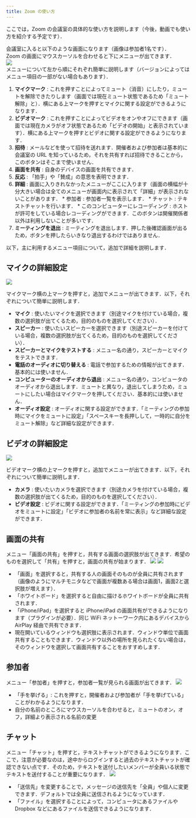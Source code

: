 ```yaml
---
title: Zoom の使い方
---
```



ここでは，Zoom の会議室の具体的な使い方を説明します（今後，動画でも使い方を紹介する予定です）．  


会議室に入ると以下のような画面になります（画像は参加者1名です）．  
Zoom の画面にマウスカーソルを合わせると下にメニューが出てきます．  
  ![](img/zoom_main_numbering.png)  
メニューについて左から順にそれぞれ簡単に説明します（バージョンによってはメニュー項目の一部がない場合もあります）．
  1. **マイクマーク** : これを押すことによってミュート（消音）にしたり，ミュートを解除できたりします（画面では現在ミュート状態であるため「ミュート解除」と）．横にある上マークを押すとマイクに関する設定ができるようになります．
  1. **ビデオマーク** : これを押すことによってビデオをオンやオフにできます（画面では現在カメラがオフ状態であるため「ビデオの開始」と表示されています）．横にある上マークを押すとビデオに関する設定ができるようになります．
  1. **招待** : メールなどを使って招待を送れます．開催者および参加者は基本的に会議室の URL を知っているため，それを共有すれば招待できることから，このボタンはそこまで使いません．
  1. **画面を共有** : 自身のデバイスの画面を共有できます．
  1. **反応** : 「拍手」や「賛成」の意思を表明できます．
  1. **詳細** : 画面に入りきれなかったメニューがここに入ります（画面の横幅が十分大きい場合は全てのメニューが画面内に表示されて「詳細」が表示されないことがあります．
    * 参加者 : 参加者一覧を表示します．
	* チャット : テキストチャットを行います．
	* このコンピューターにレコーディング : ホストが許可をしている場合レコーディングができます．このボタンは開催関係者以外は利用しないことが多いです．
  1. **ミーティングを退出** : ミーティングを退出します．押した後確認画面が出るため，ボタンを押したらいきなり退出するわけではありません．
  
  
以下，主に利用するメニュー項目について，追加で詳細を説明します．

## マイクの詳細設定
  
  ![](img/zoom_main_mic_speaker.png)
  
マイクマーク横の上マークを押すと，追加でメニューが出てきます．以下，それぞれについて簡単に説明します．
  * **マイク** : 使いたいマイクを選択できます（別途マイクを付けている場合，複数の選択肢が出てくるため，目的のものを選択してください）．
  * **スピーカー** : 使いたいスピーカーを選択できます（別途スピーカーを付けている場合，複数の選択肢が出てくるため，目的のものを選択してください）．
  * **スピーカーとマイクをテストする** : メニュー名の通り，スピーカーとマイクをテストできます．
  * **電話のオーディオに切り替える** : 電話で参加するための情報が出てきます．基本的には使いません．
  * **コンピューターのオーディオから退出** : メニュー名の通り，コンピュータのオーディオから退出します．ミュートと異なり，退出してしまうため，ミュートにしたい場合はマイクマークを押してください．基本的には使いません．
  * **オーディオ設定** : オーディオに関する設定ができます．「ミーティングの参加時にマイクをミュートに設定」「スペースキーを長押しして，一時的に自分をミュート解除」など詳細な設定ができます．
  
  
## ビデオの詳細設定
  
  ![](img/zoom_main_camera.png)
  
ビデオマーク横の上マークを押すと，追加でメニューが出てきます．以下，それぞれについて簡単に説明します．
  * **カメラ** : 使いたいカメラを選択できます（別途カメラを付けている場合，複数の選択肢が出てくるため，目的のものを選択してください）．
  * **ビデオ設定** : ビデオに関する設定ができます．「ミーティングの参加時にビデオをミュートに設定」「ビデオに参加者の名前を常に表示」など詳細な設定ができます．
  
  
## 画面の共有
  
メニュー「画面の共有」を押すと，共有する画面の選択肢が出てきます．希望のものを選択して「共有」を押すと，画面の共有が始まります．
  ![](img/zoom_main_share_focus.png)
  ![](img/zoom_main_share.png)
  
  * 「画面」を選択すると，共有する人の画面そのものが全員に共有されます（画像のようにマルチモニタなどで画面が複数ある場合は画面1，画面2と選択肢が増えます）．
  * 「ホワイトボード」を選択すると自由に描けるホワイトボードが全員に共有されます．
  * 「iPhone/iPad」を選択すると iPhone/iPad の画面共有ができるようになります（プラグインが必要）．同じ WiFi ネットーワーク内にあるデバイスから AirPlay 経由で共有できます．
  * 現在開いているウィンドウも選択肢に表示されます．ウィンドウ単位で画面共有することもできます．ウィンドウ以外の場所を見られたくない場合は，そのウィンドウを選択して画面共有することをおすすめします．
  
  
## 参加者
  
メニュー「参加者」を押すと，参加者一覧が見られる画面が出てきます．
  ![](img/zoom_main_member.png)  
  
  * 「手を挙げる」: これを押すと，開催者および参加者が「手を挙げている」ことがわかるようになります．
  * 自分の名前のところにマウスカーソルを合わせると，ミュートのオン，オフ，詳細より表示される名前の変更
  

  
## チャット
  
メニュー「チャット」を押すと，テキストチャットができるようになります．ここで，注意が必要なのは，途中からログインすると過去のテキストチャットが確認できない点です．そのため，テキストを送付したいメンバーが全員いる状態でテキストを送付することが重要になります．
  ![](img/zoom_main_chat.png)  
  
  * 「送信先」を変更することで，メッセージの送信先を「全員」や個人に変更できます．デフォルトでは全員に送信されるようになっています．
  * 「ファイル」を選択することによって，コンピュータにあるファイルや Dropbox などにあるファイルを送信できるようになります．
